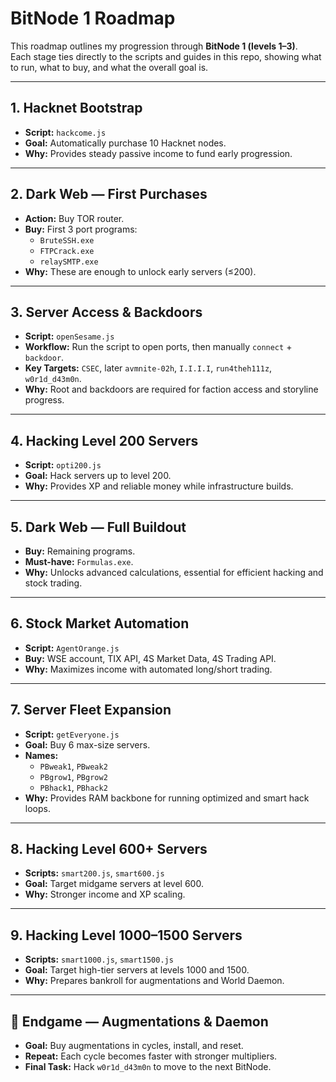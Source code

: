 # BitNode 1 Roadmap

This roadmap outlines my progression through **BitNode 1 (levels 1–3)**.  
Each stage ties directly to the scripts and guides in this repo, showing what to run, what to buy, and what the overall goal is.

---

## 1. Hacknet Bootstrap
- **Script:** `hackcome.js`  
- **Goal:** Automatically purchase 10 Hacknet nodes.  
- **Why:** Provides steady passive income to fund early progression.  

---

## 2. Dark Web — First Purchases
- **Action:** Buy TOR router.  
- **Buy:** First 3 port programs:  
  - `BruteSSH.exe`  
  - `FTPCrack.exe`  
  - `relaySMTP.exe`  
- **Why:** These are enough to unlock early servers (≤200).  

---

## 3. Server Access & Backdoors
- **Script:** `openSesame.js`  
- **Workflow:** Run the script to open ports, then manually `connect` + `backdoor`.  
- **Key Targets:** `CSEC`, later `avmnite-02h`, `I.I.I.I`, `run4theh111z`, `w0r1d_d43m0n`.  
- **Why:** Root and backdoors are required for faction access and storyline progress.  

---

## 4. Hacking Level 200 Servers
- **Script:** `opti200.js`  
- **Goal:** Hack servers up to level 200.  
- **Why:** Provides XP and reliable money while infrastructure builds.  

---

## 5. Dark Web — Full Buildout
- **Buy:** Remaining programs.  
- **Must-have:** `Formulas.exe`.  
- **Why:** Unlocks advanced calculations, essential for efficient hacking and stock trading.  

---

## 6. Stock Market Automation
- **Script:** `AgentOrange.js`  
- **Buy:** WSE account, TIX API, 4S Market Data, 4S Trading API.  
- **Why:** Maximizes income with automated long/short trading.  

---

## 7. Server Fleet Expansion
- **Script:** `getEveryone.js`  
- **Goal:** Buy 6 max-size servers.  
- **Names:**  
  - `PBweak1`, `PBweak2`  
  - `PBgrow1`, `PBgrow2`  
  - `PBhack1`, `PBhack2`  
- **Why:** Provides RAM backbone for running optimized and smart hack loops.  

---

## 8. Hacking Level 600+ Servers
- **Scripts:** `smart200.js`, `smart600.js`  
- **Goal:** Target midgame servers at level 600.  
- **Why:** Stronger income and XP scaling.  

---

## 9. Hacking Level 1000–1500 Servers
- **Scripts:** `smart1000.js`, `smart1500.js`  
- **Goal:** Target high-tier servers at levels 1000 and 1500.  
- **Why:** Prepares bankroll for augmentations and World Daemon.  

---

## 🔮 Endgame — Augmentations & Daemon
- **Goal:** Buy augmentations in cycles, install, and reset.  
- **Repeat:** Each cycle becomes faster with stronger multipliers.  
- **Final Task:** Hack `w0r1d_d43m0n` to move to the next BitNode.  
